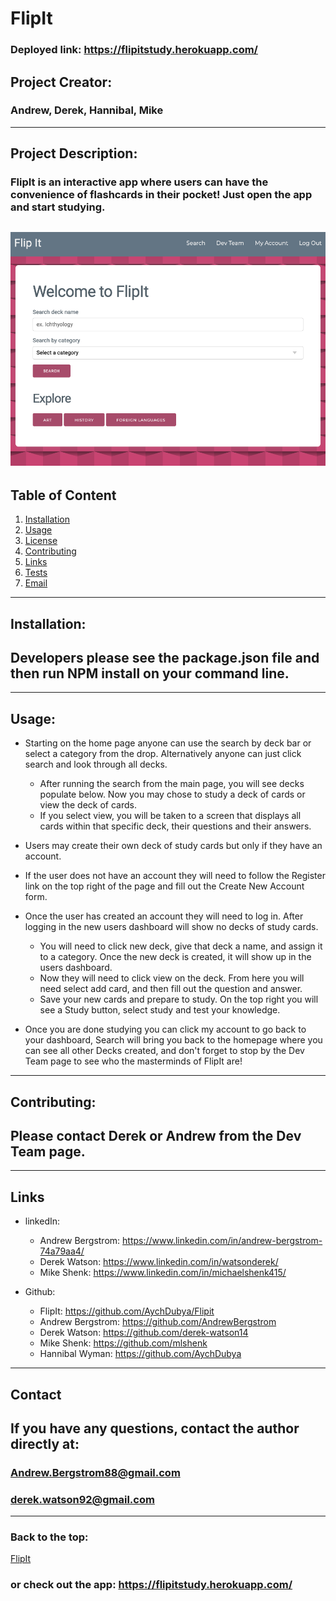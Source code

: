   # FlipIt
### Deployed link: https://flipitstudy.herokuapp.com/
  ## Project Creator: 
  ### Andrew, Derek, Hannibal, Mike
---
  
  ## Project Description:
  ### FlipIt is an interactive app where users can have the convenience of flashcards in their pocket! Just open the app and start studying.

  ![](public/assets/images/flipit.jpg)
---
 
  ## Table of Content
  1. [Installation](#Installation)
  2. [Usage](#Usage)
  3. [License](#License)
  4. [Contributing](#Contributing)
  5. [Links](#Links)
  6. [Tests](#Testing)
  7. [Email](#Contact)
  
  ---

  ## Installation:
  ## Developers please see the package.json file and then run NPM install on your command line.

  ---      

  ## Usage:

  * Starting on the home page anyone can use the search by deck bar or select a category from the drop. Alternatively anyone can just click search and look through all decks.
    * After running the search from the main page, you will see decks populate below. Now you may chose to study a deck of cards or view the deck of cards. 
    * If you select view, you will be taken to a screen that displays all cards within that specific deck, their questions and their answers. 
  
  * Users may create their own deck of study cards but only if they have an account. 
  * If the user does not have an account they will need to follow the Register link on the top right of the page and fill out the Create New Account form. 
  * Once the user has created an account they will need to log in. After logging in the new users dashboard will show no decks of study cards. 
    * You will need to click new deck, give that deck a name, and assign it to a category. Once the new deck is created, it will show up in the users dashboard. 
    * Now they will need to click view on the deck. From here you will need select add card, and then fill out the question and answer. 
    * Save your new cards and prepare to study. On the top right you will see a Study button, select study and test your knowledge. 
  * Once you are done studying you can click my account to go back to your dashboard, Search will bring you back to the homepage where you can see all other Decks created, and don't forget to stop by the Dev Team page to see who the masterminds of FlipIt are!

  ---
 
 ## Contributing:
 ## Please contact Derek or Andrew from the Dev Team page.
---

 ## Links

  * linkedIn: 
    * Andrew Bergstrom: https://www.linkedin.com/in/andrew-bergstrom-74a79aa4/ 
    * Derek Watson: https://www.linkedin.com/in/watsonderek/ 
    * Mike Shenk: https://www.linkedin.com/in/michaelshenk415/ 

        
  * Github:
    * FlipIt: https://github.com/AychDubya/Flipit
    * Andrew Bergstrom: https://github.com/AndrewBergstrom 
    * Derek Watson: https://github.com/derek-watson14 
    * Mike Shenk: https://github.com/mlshenk 
    * Hannibal Wyman: https://github.com/AychDubya  


  ---

  ## Contact
 
  ## If you have any questions, contact the author directly at: 
  ### Andrew.Bergstrom88@gmail.com 
  ### derek.watson92@gmail.com

---
### Back to the top:
  [FlipIt](#FlipIt)
### or check out the app: https://flipitstudy.herokuapp.com/
  
  



